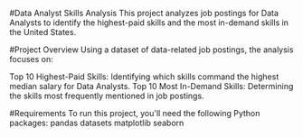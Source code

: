 #Data Analyst Skills Analysis
This project analyzes job postings for Data Analysts to identify the highest-paid skills and the most in-demand skills in the United States.

#Project Overview
Using a dataset of data-related job postings, the analysis focuses on:

Top 10 Highest-Paid Skills: Identifying which skills command the highest median salary for Data Analysts.
Top 10 Most In-Demand Skills: Determining the skills most frequently mentioned in job postings.

#Requirements
To run this project, you'll need the following Python packages:
pandas
datasets
matplotlib
seaborn
